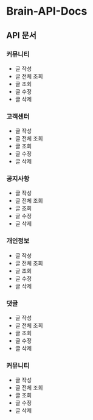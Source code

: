 # Brain-API-Docs

## API 문서

### 커뮤니티
* 글 작성
* 글 전체 조회
* 글 조회
* 글 수정
* 글 삭제


### 고객센터
* 글 작성
* 글 전체 조회
* 글 조회
* 글 수정
* 글 삭제


### 공지사항
* 글 작성
* 글 전체 조회
* 글 조회
* 글 수정
* 글 삭제


### 개인정보
* 글 작성
* 글 전체 조회
* 글 조회
* 글 수정
* 글 삭제


### 댓글
* 글 작성
* 글 전체 조회
* 글 조회
* 글 수정
* 글 삭제


### 커뮤니티
* 글 작성
* 글 전체 조회
* 글 조회
* 글 수정
* 글 삭제
